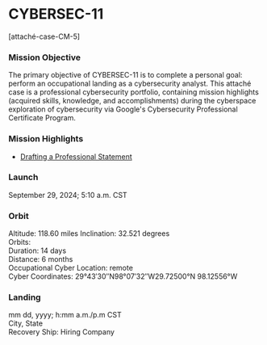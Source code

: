 # CYBERSEC-11
[attaché-case-CM-5]

### Mission Objective
The primary objective of CYBERSEC-11 is to complete a personal goal: perform an occupational landing as a cybersecurity analyst.  This attaché case is a professional cybersecurity portfolio, containing mission highlights (acquired skills, knowledge, and accomplishments) during the cyberspace exploration of cybersecurity via Google's Cybersecurity Professional Certificate Program.

### Mission Highlights
- <a href="drafting-professional-statement.md" target="_blank">Drafting a Professional Statement</a>

### Launch
September 29, 2024; 5:10 a.m. CST

### Orbit
Altitude: 118.60 miles
Inclination: 32.521 degrees<br>
Orbits: <br>
Duration: 14 days <br>
Distance: 6 months <br>
Occupational Cyber Location: remote <br>
Cyber Coordinates: 29°43′30″N98°07′32″W29.72500°N 98.12556°W

### Landing
mm dd, yyyy; h:mm a.m./p.m CST <br>
City, State <br>
Recovery Ship: Hiring Company


